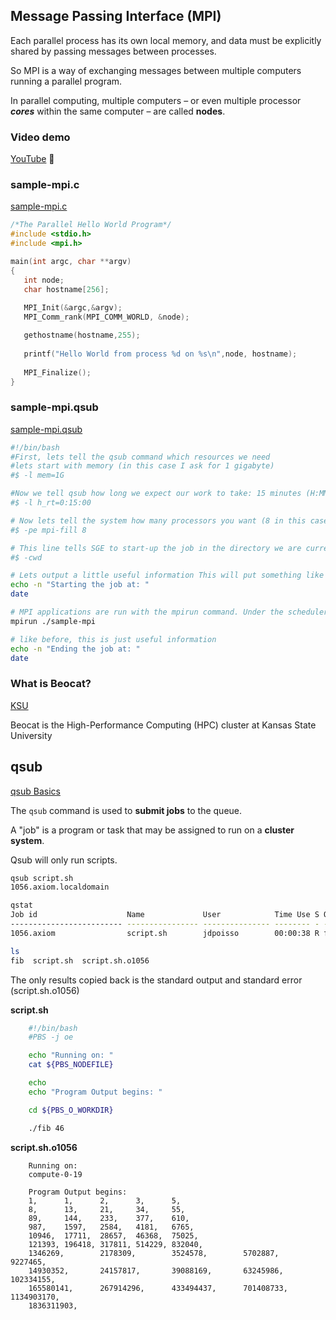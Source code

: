 ## Message Passing Interface (MPI)

Each parallel process has its own local memory, and data must be explicitly shared by passing messages between processes.

So MPI is a way of exchanging messages between multiple computers running a parallel program.

In parallel computing, multiple computers &ndash; or even multiple processor ***cores*** within the same computer &ndash; are called **nodes**.

### Video demo

[YouTube](https://youtu.be/X03Ck8TyckQ) 🚀

### sample-mpi.c

[sample-mpi.c](http://people.cs.ksu.edu/~mozes/beocat/sample-mpi.c)

```c
/*The Parallel Hello World Program*/
#include <stdio.h>
#include <mpi.h>

main(int argc, char **argv)
{
   int node;
   char hostname[256];
   
   MPI_Init(&argc,&argv);
   MPI_Comm_rank(MPI_COMM_WORLD, &node);

   gethostname(hostname,255);
     
   printf("Hello World from process %d on %s\n",node, hostname);
            
   MPI_Finalize();
}
```

### sample-mpi.qsub

[sample-mpi.qsub](http://people.cs.ksu.edu/~mozes/beocat/sample-mpi.qsub)

```sh
#!/bin/bash
#First, lets tell the qsub command which resources we need
#lets start with memory (in this case I ask for 1 gigabyte)
#$ -l mem=1G

#Now we tell qsub how long we expect our work to take: 15 minutes (H:MM:SS)
#$ -l h_rt=0:15:00

# Now lets tell the system how many processors you want (8 in this case)
#$ -pe mpi-fill 8

# This line tells SGE to start-up the job in the directory we are currently in.
#$ -cwd

# Lets output a little useful information This will put something like "Starting the job at: Thu Jan 26 10:43:26 CST 2012" in your output file
echo -n "Starting the job at: "
date

# MPI applications are run with the mpirun command. Under the scheduler it will automatically determine and connect to the right processors and machines.
mpirun ./sample-mpi

# like before, this is just useful information
echo -n "Ending the job at: "
date
```

### What is Beocat?

[KSU](https://support.beocat.ksu.edu/BeocatDocs/index.php/Main_Page)

Beocat is the High-Performance Computing (HPC) cluster at Kansas State University

## qsub

[qsub Basics](https://zhanggroup.org/docs/node26.html)

The `qsub` command is used to **submit jobs** to the queue.

A "job" is a program or task that may be assigned to run on a **cluster system**.

Qsub will only run scripts.

```sh
qsub script.sh 
1056.axiom.localdomain 

qstat 
Job id                    Name             User            Time Use S Queue 
------------------------- ---------------- --------------- -------- - ----- 
1056.axiom                script.sh        jdpoisso        00:00:38 R first

ls
fib  script.sh  script.sh.o1056
```

The only results copied back is the standard output and standard error (script.sh.o1056)

**script.sh**

```sh
	#!/bin/bash 
	#PBS -j oe 

	echo "Running on: " 
	cat ${PBS_NODEFILE} 

	echo 
	echo "Program Output begins: " 

	cd ${PBS_O_WORKDIR} 

	./fib 46
```

**script.sh.o1056**

```
	Running on: 
	compute-0-19 

	Program Output begins: 
	1,      1,      2,      3,      5, 
	8,      13,     21,     34,     55, 
	89,     144,    233,    377,    610, 
	987,    1597,   2584,   4181,   6765, 
	10946,  17711,  28657,  46368,  75025, 
	121393, 196418, 317811, 514229, 832040, 
	1346269,        2178309,        3524578,        5702887,        9227465, 
	14930352,       24157817,       39088169,       63245986,       102334155, 
	165580141,      267914296,      433494437,      701408733,      1134903170, 
	1836311903,
```
